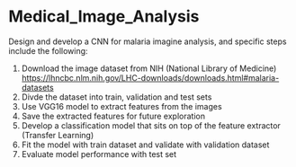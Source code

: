 # Medical_Image_Analysis
Design and develop a CNN for malaria imagine analysis, and specific steps include the following:

1. Download the image dataset from NIH (National Library of Medicine) https://lhncbc.nlm.nih.gov/LHC-downloads/downloads.html#malaria-datasets
2. Divde the dataset into train, validation and test sets
3. Use VGG16 model to extract features from the images
4. Save the extracted features for future exploration
5. Develop a classification model that sits on top of the feature extractor (Transfer Learning)
6. Fit the model with train dataset and validate with validation dataset
7. Evaluate model performance with test set
